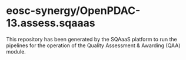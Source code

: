 <!--
SPDX-FileCopyrightText: Copyright contributors to the Software Quality Assurance as a Service (SQAaaS) project <sqaaas@ibergrid.eu>

SPDX-License-Identifier: GPL-3.0-only
-->

# eosc-synergy/OpenPDAC-13.assess.sqaaas
This repository has been generated by the SQAaaS platform to run the pipelines
for the operation of the
Quality Assessment & Awarding (QAA)
module.